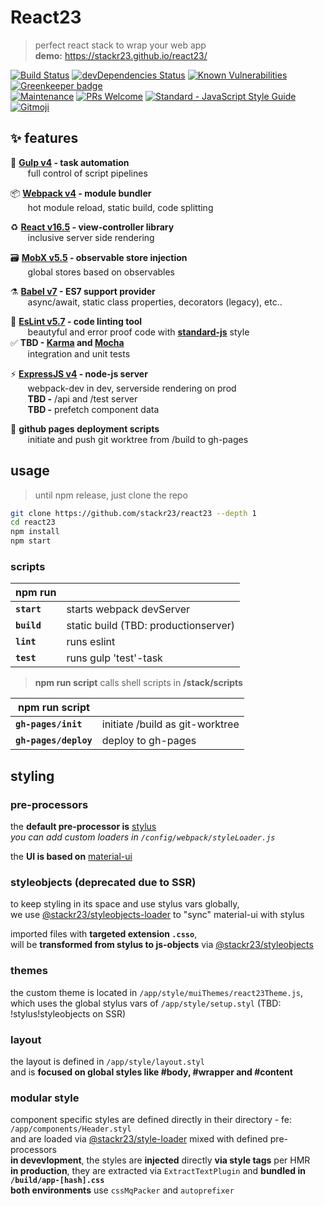 # React23
> perfect react stack to wrap your web app  
> __demo:__ https://stackr23.github.io/react23/  

[![Build Status](https://travis-ci.com/stackr23/react23.svg?branch=master)](https://travis-ci.com/stackr23/react23)
[![devDependencies Status](https://david-dm.org/stackr23/react23/dev-status.svg)](https://david-dm.org/stackr23/react23?type=dev)
[![Known Vulnerabilities](https://snyk.io/test/github/stackr23/react23/badge.svg)](https://snyk.io/test/github/stackr23/react23)
[![Greenkeeper badge](https://badges.greenkeeper.io/stackr23/react23.svg)](https://greenkeeper.io/)<br />
[![Maintenance][maintenance-img]][maintenance-url]
[![PRs Welcome][pr-welcome]](http://makeapullrequest.com)
<a href="https://standardjs.com"><img src="https://img.shields.io/badge/code_style-standard-brightgreen.svg" alt="Standard - JavaScript Style Guide"></a>
<a href="https://gitmoji.carloscuesta.me">
    <img src="https://img.shields.io/badge/gitmoji-%20😜%20😍-FFDD67.svg?style=flat-square"
         alt="Gitmoji">
</a>

[maintenance-img]: https://img.shields.io/badge/Maintained%3F-yes-green.svg
[maintenance-url]: https://GitHub.com/stackR23/react23/graphs/commit-activity
[pr-welcome]: https://img.shields.io/badge/PRs-welcome-brightgreen.svg?style=flat-square

## :sparkles: features

:robot: __[Gulp v4](https://gulpjs.com/) - task automation__  
&nbsp;&nbsp;&nbsp;&nbsp;&nbsp;&nbsp;&nbsp;full control of script pipelines  

:package: __[Webpack v4](https://webpack.js.org/) - module bundler__  
&nbsp;&nbsp;&nbsp;&nbsp;&nbsp;&nbsp;&nbsp;hot module reload, static build, code splitting

:recycle: __[React v16.5](https://reactjs.org/) - view-controller library__  
&nbsp;&nbsp;&nbsp;&nbsp;&nbsp;&nbsp;&nbsp;inclusive server side rendering

:card_file_box: __[MobX v5.5](https://mobx.js.org/) - observable store injection__  
&nbsp;&nbsp;&nbsp;&nbsp;&nbsp;&nbsp;&nbsp;global stores based on observables

:alembic: __[Babel v7](https://babeljs.io/docs/en/index.html) - ES7 support provider__  
&nbsp;&nbsp;&nbsp;&nbsp;&nbsp;&nbsp;&nbsp;async/await, static class properties, decorators (legacy), etc.. 

:rotating_light: __[EsLint v5.7](https://eslint.org/) - code linting tool__  
&nbsp;&nbsp;&nbsp;&nbsp;&nbsp;&nbsp;&nbsp;beautyful and error proof code with __[standard-js](https://standardjs.com)__ style  
:white_check_mark: __TBD - [Karma](https://github.com/karma-runner/karma) and [Mocha](https://github.com/mochajs/mocha)__  
&nbsp;&nbsp;&nbsp;&nbsp;&nbsp;&nbsp;&nbsp;integration and unit tests  

:zap: __[ExpressJS v4](http://expressjs.com/) - node-js server__  
&nbsp;&nbsp;&nbsp;&nbsp;&nbsp;&nbsp;&nbsp;webpack-dev in dev, serverside rendering on prod  
&nbsp;&nbsp;&nbsp;&nbsp;&nbsp;&nbsp;&nbsp;__TBD -__ /api and /test server  
&nbsp;&nbsp;&nbsp;&nbsp;&nbsp;&nbsp;&nbsp;__TBD -__ prefetch component data 

:rocket: __github pages deployment scripts__  
&nbsp;&nbsp;&nbsp;&nbsp;&nbsp;&nbsp;&nbsp;initiate and push git worktree from /build to gh-pages

## usage  
> until npm release, just clone the repo  

```bash
git clone https://github.com/stackr23/react23 --depth 1  
cd react23  
npm install  
npm start 
```

### scripts

| __npm run__   |                                       |   
|---------------|---------------------------------------|
| __`start`__   | starts webpack devServer              |
| __`build`__   | static build (TBD: productionserver)  |
| __`lint`__    | runs eslint                           |
| __`test`__    | runs gulp 'test'-task                 | 

> __npm run script__ calls shell scripts in __/stack/scripts__

| __npm run script__    |                                   |
|-----------------------|-----------------------------------|
| __`gh-pages/init`__   | initiate /build as git-worktree   |
| __`gh-pages/deploy`__ | deploy to gh-pages                |

## styling

### pre-processors
the __default pre-processor is__ [stylus](http://stylus-lang.com/)  
_you can add custom loaders in `/config/webpack/styleLoader.js`_

the __UI is based on__ [material-ui](https://github.com/mui-org/material-ui)  

### styleobjects (deprecated due to SSR)
to keep styling in its space and use stylus vars globally,  
we use [@stackr23/styleobjects-loader](https://github.com/stackr23/styleobjects-loader) to "sync" material-ui with stylus  
  
imported files with __targeted extension `.csso`__,  
will be __transformed from stylus to js-objects__ via [@stackr23/styleobjects](https://github.com/stackr23/styleobjects)

### themes
the custom theme is located in `/app/style/muiThemes/react23Theme.js`,  
which uses the global stylus vars of `/app/style/setup.styl` (TBD: !stylus!styleobjects on SSR)

### layout
the layout is defined in `/app/style/layout.styl`  
and is __focused on global styles like #body, #wrapper and #content__

### modular style
component specific styles are defined directly in their directory - fe: `/app/components/Header.styl`  
and are loaded via [@stackr23/style-loader](https://github.com/stackr23/style-loader) mixed with defined pre-processors  
__in devevlopment__, the styles are __injected__ directly __via style tags__ per HMR  
__in production__, they are extracted via `ExtractTextPlugin` and __bundled in `/build/app-[hash].css`__  
__both environments__ use `cssMqPacker` and `autoprefixer`
